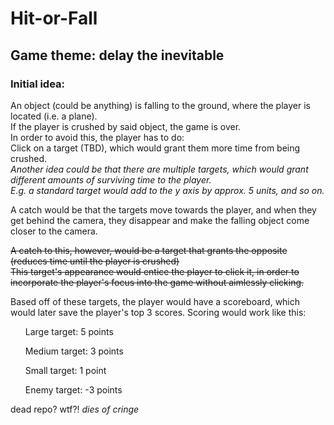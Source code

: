 # Hit-or-Fall
## Game theme: delay the inevitable
### Initial idea:
<p>An object (could be anything) is falling to the ground, where the player is located (i.e. a plane).<br>
If the player is crushed by said object, the game is over.<br>
In order to avoid this, the player has to do:<br>
Click on a target (TBD), which would grant them more time from being crushed.<br>
<i>Another idea could be that there are multiple targets, which would grant different amounts of surviving time to the player.</i><br>
<i>E.g. a standard target would add to the y axis by approx. 5 units, and so on.</i><br>

A catch would be that the targets move towards the player, and when they get behind the camera, they disappear and make the falling object come closer to the camera.<br>

<strike>A catch to this, however, would be a target that grants the opposite (reduces time until the player is crushed)</strike><br>
<strike>This target's appearance would entice the player to click it, in order to incorporate the player's focus into the game without aimlessly clicking.</strike><br>

Based off of these targets, the player would have a scoreboard, which would later save the player's top 3 scores.
Scoring would work like this:
<ol>Large target: 5 points</ol>
<ol>Medium target: 3 points</ol>
<ol>Small target: 1 point</ol>
<ol>Enemy target: -3 points</ol>
</p>

dead repo? wtf?! *dies of cringe*
